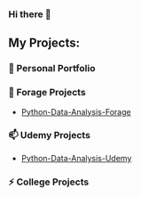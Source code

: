 ### Hi there 👋

<!--
**moqiqiqi/moqiqiqi** is a ✨ _special_ ✨ repository because its `README.md` (this file) appears on your GitHub profile.
-->
## My Projects:  

### 🔭 Personal Portfolio

### 🌱 Forage Projects 
* [Python-Data-Analysis-Forage](https://github.com/moqiqiqi/Python-Data-Analysis/tree/main/Udemy_Course_Practice_Projects)

### 📫 Udemy Projects
* [Python-Data-Analysis-Udemy](https://github.com/moqiqiqi/Python-Data-Analysis/tree/main/Udemy_Course_Practice_Projects)

### ⚡ College Projects

